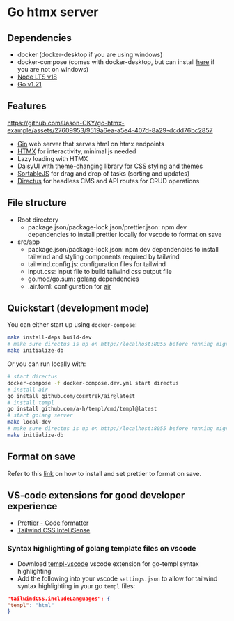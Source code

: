 # Go htmx server

## Dependencies

* docker (docker-desktop if you are using windows)
* docker-compose (comes with docker-desktop, but can install [here](https://docs.docker.com/compose/install/standalone/) if you are not on windows)
* [Node LTS v18](https://nodejs.org/en/download)
* [Go v1.21](https://go.dev/doc/install)

## Features

https://github.com/Jason-CKY/go-htmx-example/assets/27609953/9519a6ea-a5e4-407d-8a29-dcdd76bc2857

* [Gin](https://gin-gonic.com/) web server that serves html on htmx endpoints
* [HTMX](https://htmx.org/) for interactivity, minimal js needed
* Lazy loading with HTMX
* [DaisyUI](daisyui.com/) with [theme-changing library](https://github.com/saadeghi/theme-change) for CSS styling and themes
* [SortableJS](https://github.com/SortableJS/Sortable) for drag and drop of tasks (sorting and updates)
* [Directus](https://directus.io/) for headless CMS and API routes for CRUD operations

## File structure

* Root directory
  * package.json/package-lock.json/prettier.json: npm dev dependencies to install prettier locally for vscode to format on save
* src/app
  * package.json/package-lock.json: npm dev dependencies to install tailwind and styling components required by tailwind
  * tailwind.config.js: configuration files for tailwind
  * input.css: input file to build tailwind css output file
  * go.mod/go.sum: golang dependencies
  * .air.toml: configuration for [air](https://github.com/cosmtrek/air)

## Quickstart (development mode)

You can either start up using `docker-compose`:

```sh
make install-deps build-dev
# make sure directus is up on http://localhost:8055 before running migrations for directus
make initialize-db
```

Or you can run locally with:

```sh
# start directus
docker-compose -f docker-compose.dev.yml start directus
# install air
go install github.com/cosmtrek/air@latest
# install templ
go install github.com/a-h/templ/cmd/templ@latest
# start golang server
make local-dev
# make sure directus is up on http://localhost:8055 before running migrations for directus
make initialize-db
```

## Format on save

Refer to this [link](https://www.digitalocean.com/community/tutorials/how-to-format-code-with-prettier-in-visual-studio-code) on how to install and set prettier to format on save.

## VS-code extensions for good developer experience

* [Prettier - Code formatter](https://marketplace.visualstudio.com/items?itemName=esbenp.prettier-vscode)
* [Tailwind CSS IntelliSense](https://marketplace.visualstudio.com/items?itemName=bradlc.vscode-tailwindcss)

### Syntax highlighting of golang template files on vscode

* Download [templ-vscode](https://marketplace.visualstudio.com/items?itemName=a-h.templ) vscode extension for go-templ syntax highlighting
* Add the following into your vscode `settings.json` to allow for tailwind syntax highlighting in your go `templ` files:

```json
"tailwindCSS.includeLanguages": {
"templ": "html"
}
```
